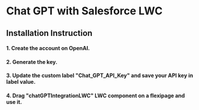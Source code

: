 # Chat GPT with Salesforce LWC

## Installation Instruction

#### 1. Create the account on OpenAI.
#### 2. Generate the key.
#### 3. Update the custom label "Chat_GPT_API_Key" and save your API key in label value.
#### 4. Drag "chatGPTIntegrationLWC" LWC component on a flexipage and use it. 
